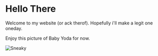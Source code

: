 # Hello There

Welcome to my website (or ack therof).
Hopefully i'll make a legit one oneday.

Enjoy this picture of Baby Yoda for now.


![Sneaky](https://static3.srcdn.com/wordpress/wp-content/uploads/2019/12/Baby-Yoda-in-The-Mandalorian-Chapter-4.jpg)
